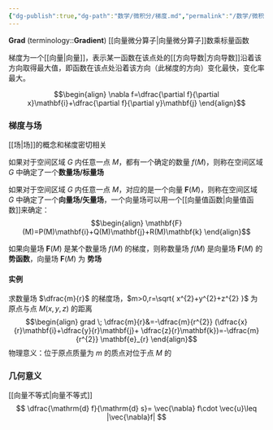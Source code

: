 ```yaml
---
{"dg-publish":true,"dg-path":"数学/微积分/梯度.md","permalink":"/数学/微积分/梯度/","dgPassFrontmatter":true,"noteIcon":"","created":"2024-05-21T15:20:28.405+08:00","updated":"2024-09-13T23:59:55.709+08:00"}
---
```


**Grad**  (terminology::**Gradient**)
[[向量微分算子\|向量微分算子]]数乘标量函数

梯度为一个[[向量\|向量]]，表示某一函数在该点处的[[方向导数\|方向导数]]沿着该方向取得最大值，即函数在该点处沿着该方向（此梯度的方向）变化最快，变化率最大。

$$\begin{align}
\nabla f=\dfrac{\partial f}{\partial x}\mathbf{i}+\dfrac{\partial f}{\partial y}\mathbf{j}
\end{align}$$

### 梯度与场
[[场\|场]]的概念和梯度密切相关

如果对于空间区域 $G$ 内任意一点 $M$，都有一个确定的数量 $f(M)$，则称在空间区域 $G$ 中确定了一个**数量场/标量场**

如果对于空间区域 $G$ 内任意一点 $M$，对应的是一个向量 $\mathbf{F}(M)$，则称在空间区域 $G$ 中确定了一个**向量场/矢量场**，一个向量场可以用一个[[向量值函数\|向量值函数]]来确定：
$$\begin{align}
\mathbf{F}(M)=P(M)\mathbf{i}+Q(M)\mathbf{j}+R(M)\mathbf{k}
\end{align}$$

如果向量场 $\mathbf{F}(M)$ 是某个数量场 $f(M)$ 的梯度，则称数量场 $f(M)$ 是向量场 $\mathbf{F}(M)$ 的**势函数**，向量场 $\mathbf{F}(M)$ 为 **势场**

#### 实例
求数量场 $\dfrac{m}{r}$ 的梯度场，$m>0,r=\sqrt{ x^{2}+y^{2}+z^{2} }$ 为原点与点 $M(x,y,z)$ 的距离
$$\begin{align}
grad \; \dfrac{m}{r}&=-\dfrac{m}{r^{2}} (\dfrac{x}{r}\mathbf{i}+\dfrac{y}{r}\mathbf{j}+ \dfrac{z}{r}\mathbf{k})=-\dfrac{m}{r^{2}} \mathbf{e}_{r}
\end{align}$$
物理意义：位于原点质量为 $m$ 的质点对位于点 $M$ 的

### 几何意义
[[向量不等式\|向量不等式]]
$$
\dfrac{\mathrm{d} f}{\mathrm{d} s}=  \vec{\nabla} f\cdot \vec{u}\leq |\vec{\nabla}f|
$$



